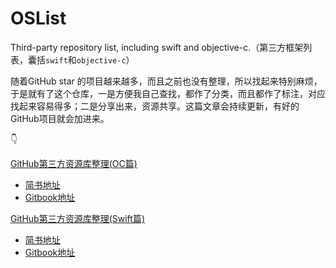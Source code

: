 # OSList
Third-party repository list, including swift and objective-c.（第三方框架列表，囊括`swift`和`objective-c`）

随着GitHub star 的项目越来越多，而且之前也没有整理，所以找起来特别麻烦，于是就有了这个仓库，一是方便我自己查找，都作了分类，而且都作了标注，对应找起来容易得多；二是分享出来，资源共享。这篇文章会持续更新，有好的GitHub项目就会加进来。

👇

[GitHub第三方资源库整理(OC篇)](github-oc-libs.md)

- [简书地址](http://www.jianshu.com/p/a1c3b7d5bab1)
- [Gitbook地址](https://jisen.gitbooks.io/github-oc-libs/content/)

[GitHub第三方资源库整理(Swift篇)](github-swift-libs.md)

- [简书地址](http://www.jianshu.com/p/68e12b966d86)
- [Gitbook地址](https://jisen.gitbooks.io/github-swift-resource/content/)


